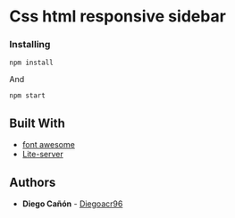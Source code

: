 # Css html responsive sidebar

### Installing

```
npm install
```

And

```
npm start
```

## Built With

* [font awesome](https://fontawesome.com/)
* [Lite-server](https://github.com/johnpapa/lite-server)

## Authors

* **Diego Cañón** - [Diegoacr96](https://github.com/diegoacr96)